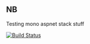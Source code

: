 NB 
--

Testing mono aspnet stack stuff 

[![Build Status](https://travis-ci.org/joelmusheno/nb.svg?branch=master)](https://travis-ci.org/joelmusheno/nb)
